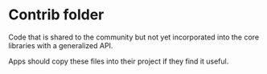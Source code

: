 # Contrib folder

Code that is shared to the community but not yet incorporated into the core libraries with a generalized API.

Apps should copy these files into their project if they find it useful.
